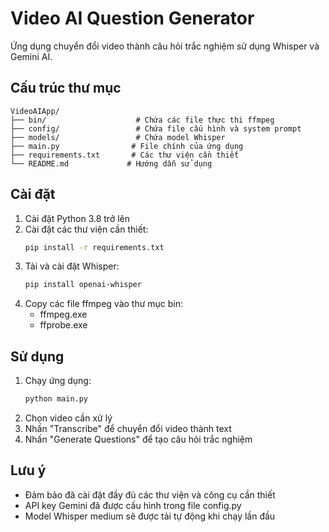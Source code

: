 # Video AI Question Generator

Ứng dụng chuyển đổi video thành câu hỏi trắc nghiệm sử dụng Whisper và Gemini AI.

## Cấu trúc thư mục

```
VideoAIApp/
├── bin/                    # Chứa các file thực thi ffmpeg
├── config/                 # Chứa file cấu hình và system prompt
├── models/                 # Chứa model Whisper
├── main.py                # File chính của ứng dụng
├── requirements.txt       # Các thư viện cần thiết
└── README.md             # Hướng dẫn sử dụng
```

## Cài đặt

1. Cài đặt Python 3.8 trở lên
2. Cài đặt các thư viện cần thiết:
   ```bash
   pip install -r requirements.txt
   ```
3. Tải và cài đặt Whisper:
   ```bash
   pip install openai-whisper
   ```
4. Copy các file ffmpeg vào thư mục bin:
   - ffmpeg.exe
   - ffprobe.exe

## Sử dụng

1. Chạy ứng dụng:
   ```bash
   python main.py
   ```
2. Chọn video cần xử lý
3. Nhấn "Transcribe" để chuyển đổi video thành text
4. Nhấn "Generate Questions" để tạo câu hỏi trắc nghiệm

## Lưu ý

- Đảm bảo đã cài đặt đầy đủ các thư viện và công cụ cần thiết
- API key Gemini đã được cấu hình trong file config.py
- Model Whisper medium sẽ được tải tự động khi chạy lần đầu 
